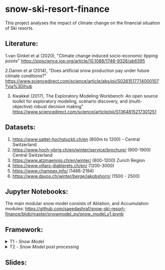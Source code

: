 # snow-ski-resort-finance
This project analyses the impact of climate change on the financial situation of Ski resorts.


## Literature:
1.van Ginkel et al (2020), "Climate change induced socio-economic tipping points"
https://iopscience.iop.org/article/10.1088/1748-9326/ab6395

2.Damm et al (2014), "Does artificial snow production pay under future climate conditions?"
https://www.sciencedirect.com/science/article/abs/pii/S0261517714000107?via%3Dihub

3. Kwakkel (2017), The Exploratory Modeling Workbench: An open source toolkit for exploratory modeling, scenario discovery, and (multi-objective) robust decision making"
https://www.sciencedirect.com/science/article/pii/S1364815217301251


## Datasets:
1. https://www.sattel-hochstuckli.ch/en  (800m to 1200) - Central Switzerland
2. https://www.hoch-ybrig.ch/en/winter/service/brochure/  (900-1900) Central Switzerland
3. https://www.atzmaennig.ch/en/winter/  (800-1200) Zurich Region
4. https://www.villars-diablerets.ch/en/ (1200-3000)
5. https://www.champex.info/ (1486-2194)
6. https://www.davos.ch/winter/berge/jakobshorn/ (1500 - 2500)


## Jupyter Notebooks:

The main modular snow model consists of Ablation, and Accumulation modules:
https://github.com/saeedashraf/snow-ski-resort-finance/blob/master/snowmodel_py/snow_model_v1.ipynb

## Framework:

<details>
<summary>T1 - <i>Snow Model</i></summary>

### Topics
`Snow model overview`
`Snow model for grids`

###  Literature
Farinotti [link](https://onlinelibrary.wiley.com/doi/abs/10.1002/hyp.8276)

###  NoteBooks
1. [snowModel version 1](snowmodel_py/snow_model_v1.ipynb)
</details>


<details>
<summary>T2 - <i>Snow Model post processing</i></summary>

### Topics
`Visualization of snow model results`
`Visualization of tipping points`

###  Literature


###  NoteBooks
1. [Visualization of snow model](snowModel2_Visualization.ipynb)

2. [Visualization of snow model with elevation band](snowModel2_Visualization_elevBand.ipynb)

</details>

## Slides:

